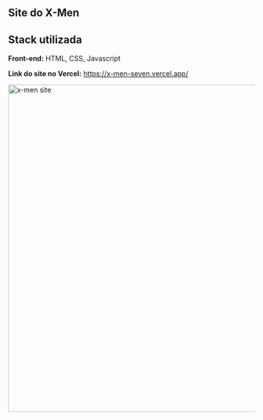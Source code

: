 ## Site do X-Men 
## Stack utilizada

**Front-end:** HTML, CSS, Javascript

**Link do site no Vercel:** https://x-men-seven.vercel.app/

<img width="667" alt="x-men site" src="https://github.com/cristiancfe/X-men/assets/32318124/5b5f5b93-0b08-4885-a3ca-c0355345a772">

